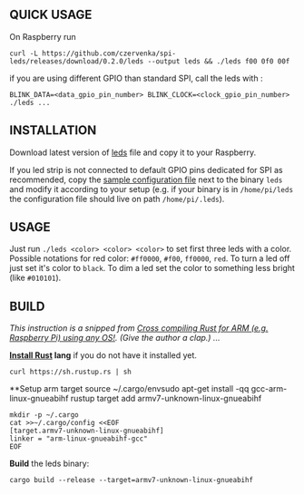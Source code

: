 QUICK USAGE
--

On Raspberry run

    curl -L https://github.com/czervenka/spi-leds/releases/download/0.2.0/leds --output leds && ./leds f00 0f0 00f

if you are using different GPIO than standard SPI, call the leds with :

    BLINK_DATA=<data_gpio_pin_number> BLINK_CLOCK=<clock_gpio_pin_number> ./leds ...

INSTALLATION
---

Download latest version of
[leds](https://github.com/czervenka/spi-leds/releases/latest)
file and copy it to your Raspberry.

If you led strip is not connected to default GPIO pins dedicated for SPI as
recommended, copy the [sample configuration file](./.leds) next to the binary
`leds` and modify it according to your setup (e.g. if your binary is in
`/home/pi/leds` the configuration file should live on path
`/home/pi/.leds`).


USAGE
--

Just run `./leds <color> <color> <color>` to set first three leds with a color.
Possible notations for red color: `#ff0000`, `#f00`, `ff0000`, `red`. To turn a
led off just set it's color to `black`. To dim a led set the color to something
less bright (like `#010101`).



BUILD
--

*This instruction is a snipped from [Cross compiling Rust for ARM (e.g.
Raspberry Pi) using any
OS!](https://medium.com/@wizofe/cross-compiling-rust-for-arm-e-g-raspberry-pi-using-any-os-11711ebfc52b).
(Give the author a clap.) ...*

**[Install Rust](https://www.rust-lang.org/tools/install) lang** if you do not have it installed yet.

	curl https://sh.rustup.rs | sh

**Setup arm target
	source ~/.cargo/envsudo apt-get install -qq gcc-arm-linux-gnueabihf
	rustup target add armv7-unknown-linux-gnueabihf

    mkdir -p ~/.cargo
	cat >>~/.cargo/config <<EOF
    [target.armv7-unknown-linux-gnueabihf]
    linker = "arm-linux-gnueabihf-gcc"
    EOF

**Build** the leds binary:

    cargo build --release --target=armv7-unknown-linux-gnueabihf
